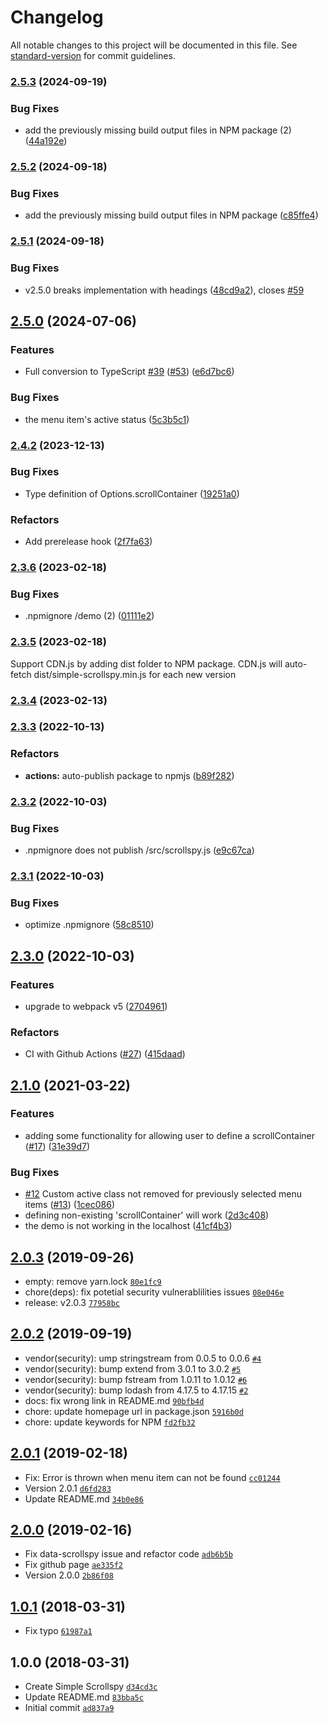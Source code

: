 # Changelog

All notable changes to this project will be documented in this file. See [standard-version](https://github.com/conventional-changelog/standard-version) for commit guidelines.

### [2.5.3](https://github.com/kimyvgy/simple-scrollspy/compare/v2.5.2...v2.5.3) (2024-09-19)


### Bug Fixes

* add the previously missing build output files in NPM package (2) ([44a192e](https://github.com/kimyvgy/simple-scrollspy/commit/44a192eb9a30f3fcb10a09de221f1d1becbc8a5f))

### [2.5.2](https://github.com/kimyvgy/simple-scrollspy/compare/v2.5.1...v2.5.2) (2024-09-18)


### Bug Fixes

* add the previously missing build output files in NPM package ([c85ffe4](https://github.com/kimyvgy/simple-scrollspy/commit/c85ffe4b16e02040d0a325c877727301ba8095f8))

### [2.5.1](https://github.com/kimyvgy/simple-scrollspy/compare/v2.5.0...v2.5.1) (2024-09-18)


### Bug Fixes

* v2.5.0 breaks implementation with headings ([48cd9a2](https://github.com/kimyvgy/simple-scrollspy/commit/48cd9a270a2d9445be59190baffd3eff868950f9)), closes [#59](https://github.com/kimyvgy/simple-scrollspy/issues/59)

## [2.5.0](https://github.com/kimyvgy/simple-scrollspy/compare/v2.4.2...v2.5.0) (2024-07-06)


### Features

* Full conversion to TypeScript [#39](https://github.com/kimyvgy/simple-scrollspy/issues/39) ([#53](https://github.com/kimyvgy/simple-scrollspy/issues/53)) ([e6d7bc6](https://github.com/kimyvgy/simple-scrollspy/commit/e6d7bc6bf4c5aae4588a49551d591e17f28e2f1b))


### Bug Fixes

* the menu item's active status ([5c3b5c1](https://github.com/kimyvgy/simple-scrollspy/commit/5c3b5c154f8626afab1dd3b0aafe48a68b47291c))

### [2.4.2](https://github.com/kimyvgy/simple-scrollspy/compare/v2.4.1...v2.4.2) (2023-12-13)


### Bug Fixes

* Type definition of Options.scrollContainer ([19251a0](https://github.com/kimyvgy/simple-scrollspy/commit/19251a0eaed870da6ad96a1bae81bcb1900e0ecd))


### Refactors

* Add prerelease hook ([2f7fa63](https://github.com/kimyvgy/simple-scrollspy/commit/2f7fa631fed32d23f70884a45a82270c4487b767))

### [2.3.6](https://github.com/kimyvgy/simple-scrollspy/compare/v2.3.5...v2.3.6) (2023-02-18)


### Bug Fixes

* .npmignore /demo (2) ([01111e2](https://github.com/kimyvgy/simple-scrollspy/commit/01111e299e703064d12214423b875403c384a507))

### [2.3.5](https://github.com/kimyvgy/simple-scrollspy/compare/v2.3.4...v2.3.5) (2023-02-18)

Support CDN.js by adding dist folder to NPM package. CDN.js will auto-fetch dist/simple-scrollspy.min.js for each new version

### [2.3.4](https://github.com/kimyvgy/simple-scrollspy/compare/v2.3.3...v2.3.4) (2023-02-13)

### [2.3.3](https://github.com/kimyvgy/simple-scrollspy/compare/v2.3.2...v2.3.3) (2022-10-13)


### Refactors

* **actions:** auto-publish package to npmjs ([b89f282](https://github.com/kimyvgy/simple-scrollspy/commit/b89f282d4d1c9f5130ee237083fd145d4d236536))

### [2.3.2](https://github.com/kimyvgy/simple-scrollspy/compare/v2.3.1...v2.3.2) (2022-10-03)


### Bug Fixes

* .npmignore does not publish /src/scrollspy.js ([e9c67ca](https://github.com/kimyvgy/simple-scrollspy/commit/e9c67caba25fda812245d74ff9cf1a04a2b4b9a2))

### [2.3.1](https://github.com/kimyvgy/simple-scrollspy/compare/v2.3.0...v2.3.1) (2022-10-03)


### Bug Fixes

* optimize .npmignore ([58c8510](https://github.com/kimyvgy/simple-scrollspy/commit/58c8510335c138947ba57e01b5b6e384eff35663))

## [2.3.0](https://github.com/kimyvgy/simple-scrollspy/compare/v2.2.0...v2.3.0) (2022-10-03)


### Features

* upgrade to webpack v5 ([2704961](https://github.com/kimyvgy/simple-scrollspy/commit/27049619dbb04f42a7a054b87d39be103dff07c9))


### Refactors

* CI with Github Actions ([#27](https://github.com/kimyvgy/simple-scrollspy/issues/27)) ([415daad](https://github.com/kimyvgy/simple-scrollspy/commit/415daaddfbf6487e2435ca6953e767496024cdbf))

## [2.1.0](https://github.com/kimyvgy/simple-scrollspy/compare/v2.0.3...v2.1.0) (2021-03-22)


### Features

* adding some functionality for allowing user to define a scrollContainer ([#17](https://github.com/kimyvgy/simple-scrollspy/issues/17)) ([31e39d7](https://github.com/kimyvgy/simple-scrollspy/commit/31e39d76d1e2b5adf5b5ea8dd2da7ae32ea59a97))


### Bug Fixes

* [#12](https://github.com/kimyvgy/simple-scrollspy/issues/12) Custom active class not removed for previously selected menu items ([#13](https://github.com/kimyvgy/simple-scrollspy/issues/13)) ([1cec086](https://github.com/kimyvgy/simple-scrollspy/commit/1cec0860e4e33cdda6f34322e18402e51129e224))
* defining non-existing 'scrollContainer' will work ([2d3c408](https://github.com/kimyvgy/simple-scrollspy/commit/2d3c4088cb4c4fcaed175c8e1f1740534533ad9a))
* the demo is not working in the localhost ([41cf4b3](https://github.com/kimyvgy/simple-scrollspy/commit/41cf4b335a65533a164a5030836bfb4585249f83))

## [2.0.3](https://github.com/kimyvgy/simple-scrollspy/compare/2.0.2...2.0.3) (2019-09-26)

- empty: remove yarn.lock [`80e1fc9`](https://github.com/kimyvgy/simple-scrollspy/commit/80e1fc9300cba5f45067f9bfd4ef499880c76a6a)
- chore(deps): fix potetial security vulnerablilities issues [`08e046e`](https://github.com/kimyvgy/simple-scrollspy/commit/08e046e76b8c5a41736f8948673b4188fcd2f331)
- release: v2.0.3 [`77958bc`](https://github.com/kimyvgy/simple-scrollspy/commit/77958bc5ba7cf4e4c4a9b27502a438bab6c5aa31)

## [2.0.2](https://github.com/kimyvgy/simple-scrollspy/compare/2.0.1...2.0.2) (2019-09-19)

- vendor(security): ump stringstream from 0.0.5 to 0.0.6 [`#4`](https://github.com/kimyvgy/simple-scrollspy/pull/4)
- vendor(security): bump extend from 3.0.1 to 3.0.2 [`#5`](https://github.com/kimyvgy/simple-scrollspy/pull/5)
- vendor(security): bump fstream from 1.0.11 to 1.0.12 [`#6`](https://github.com/kimyvgy/simple-scrollspy/pull/6)
- vendor(security): bump lodash from 4.17.5 to 4.17.15 [`#2`](https://github.com/kimyvgy/simple-scrollspy/pull/2)
- docs: fix wrong link in README.md [`90bfb4d`](https://github.com/kimyvgy/simple-scrollspy/commit/90bfb4dee68be4b408bf325913f446ff381731d3)
- chore: update homepage url in package.json [`5916b0d`](https://github.com/kimyvgy/simple-scrollspy/commit/5916b0dbda726dbd257bcfc49f6d5f2ff65a81e5)
- chore: update keywords for NPM [`fd2fb32`](https://github.com/kimyvgy/simple-scrollspy/commit/fd2fb325c1db274e8af141dd9dd6492d559720b7)

## [2.0.1](https://github.com/kimyvgy/simple-scrollspy/compare/2.0.0...2.0.1) (2019-02-18)

- Fix: Error is thrown when menu item can not be found [`cc01244`](https://github.com/kimyvgy/simple-scrollspy/commit/cc01244f684c9945f95d76993469460326a5d5d1)
- Version 2.0.1 [`d6fd283`](https://github.com/kimyvgy/simple-scrollspy/commit/d6fd2832035525de638615f50460aec4ff41d84f)
- Update README.md [`34b0e86`](https://github.com/kimyvgy/simple-scrollspy/commit/34b0e864cfc976d3fcf8e0c2f9e4f75c89c5c573)

## [2.0.0](https://github.com/kimyvgy/simple-scrollspy/compare/1.0.1...2.0.0) (2019-02-16)

- Fix data-scrollspy issue and refactor code [`adb6b5b`](https://github.com/kimyvgy/simple-scrollspy/commit/adb6b5b02ee8b76305f2e14c4a702149d8495e4c)
- Fix github page [`ae335f2`](https://github.com/kimyvgy/simple-scrollspy/commit/ae335f2f46598435f2d394d56ee3c4926b8d7c63)
- Version 2.0.0 [`2b86f08`](https://github.com/kimyvgy/simple-scrollspy/commit/2b86f083499d1f3b30b49f9b08d9edb8278e3d71)

## [1.0.1](https://github.com/kimyvgy/simple-scrollspy/compare/1.0.0...1.0.1) (2018-03-31)

- Fix typo [`61987a1`](https://github.com/kimyvgy/simple-scrollspy/commit/61987a14df8282758d4b56d7a12dcd1b403ebe8e)

## 1.0.0 (2018-03-31)

- Create Simple Scrollspy [`d34cd3c`](https://github.com/kimyvgy/simple-scrollspy/commit/d34cd3cbb182e92068b445a1a2fb285337cf8036)
- Update README.md [`83bba5c`](https://github.com/kimyvgy/simple-scrollspy/commit/83bba5c75c68a0f68d238213d25a2883a2ce84e5)
- Initial commit [`ad837a9`](https://github.com/kimyvgy/simple-scrollspy/commit/ad837a9746fb2b6c63ed6e6f80bf88c0a87c3ae6)
